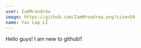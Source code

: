 ```yaml
---
user: IamMrandrew
image: https://github.com/IamMrnadrew.png?size=50
name: Yan Lap LI
---
```

Hello guys! I am new to github!!
